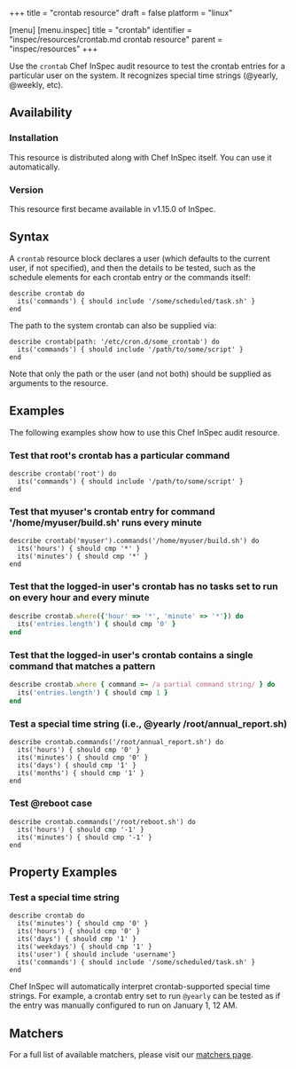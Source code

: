+++
title = "crontab resource"
draft = false
platform = "linux"

[menu]
  [menu.inspec]
    title = "crontab"
    identifier = "inspec/resources/crontab.md crontab resource"
    parent = "inspec/resources"
+++


Use the `crontab` Chef InSpec audit resource to test the crontab entries for a particular user on the system. It recognizes special time strings (@yearly, @weekly, etc).


## Availability

### Installation

This resource is distributed along with Chef InSpec itself. You can use it automatically.

### Version

This resource first became available in v1.15.0 of InSpec.

## Syntax

A `crontab` resource block declares a user (which defaults to the current user, if not specified), and then the details to be tested, such as the schedule elements for each crontab entry or the commands itself:

    describe crontab do
      its('commands') { should include '/some/scheduled/task.sh' }
    end

The path to the system crontab can also be supplied via:

    describe crontab(path: '/etc/cron.d/some_crontab') do
      its('commands') { should include '/path/to/some/script' }
    end

Note that only the path or the user (and not both) should be supplied as arguments to the resource.


## Examples

The following examples show how to use this Chef InSpec audit resource.

### Test that root's crontab has a particular command

    describe crontab('root') do
      its('commands') { should include '/path/to/some/script' }
    end

### Test that myuser's crontab entry for command '/home/myuser/build.sh' runs every minute

    describe crontab('myuser').commands('/home/myuser/build.sh') do
      its('hours') { should cmp '*' }
      its('minutes') { should cmp '*' }
    end

### Test that the logged-in user's crontab has no tasks set to run on every hour and every minute

```ruby
describe crontab.where({'hour' => '*', 'minute' => '*'}) do
  its('entries.length') { should cmp '0' }
end
```

### Test that the logged-in user's crontab contains a single command that matches a pattern

```ruby
describe crontab.where { command =~ /a partial command string/ } do
  its('entries.length') { should cmp 1 }
end
```

### Test a special time string (i.e., @yearly /root/annual_report.sh)

    describe crontab.commands('/root/annual_report.sh') do
      its('hours') { should cmp '0' }
      its('minutes') { should cmp '0' }
      its('days') { should cmp '1' }
      its('months') { should cmp '1' }
    end

### Test @reboot case

    describe crontab.commands('/root/reboot.sh') do
      its('hours') { should cmp '-1' }
      its('minutes') { should cmp '-1' }
    end


## Property Examples


### Test a special time string

    describe crontab do
      its('minutes') { should cmp '0' }
      its('hours') { should cmp '0' }
      its('days') { should cmp '1' }
      its('weekdays') { should cmp '1' }
      its('user') { should include 'username'}
      its('commands') { should include '/some/scheduled/task.sh' }
    end

Chef InSpec will automatically interpret crontab-supported special time strings. For example, a crontab entry set to run `@yearly` can be tested as if the entry was manually configured to run on January 1, 12 AM.


## Matchers

For a full list of available matchers, please visit our [matchers page](https://www.inspec.io/docs/reference/matchers/).
